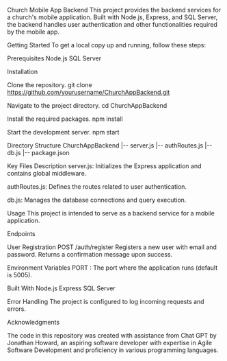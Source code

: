 Church Mobile App Backend
This project provides the backend services for a church's mobile application. Built with Node.js, Express, and SQL Server, the backend handles user authentication and other functionalities required by the mobile app.

Getting Started
To get a local copy up and running, follow these steps:

Prerequisites
Node.js
SQL Server

Installation

Clone the repository.
git clone https://github.com/yourusername/ChurchAppBackend.git

Navigate to the project directory.
cd ChurchAppBackend

Install the required packages.
npm install

Start the development server.
npm start

Directory Structure
ChurchAppBackend
|-- server.js
|-- authRoutes.js
|-- db.js
|-- package.json

Key Files Description
server.js: Initializes the Express application and contains global middleware.

authRoutes.js: Defines the routes related to user authentication.

db.js: Manages the database connections and query execution.

Usage
This project is intended to serve as a backend service for a mobile application.

Endpoints

User Registration
POST /auth/register
Registers a new user with email and password. Returns a confirmation message upon success.

Environment Variables
PORT : The port where the application runs (default is 5005).

Built With
Node.js
Express
SQL Server

Error Handling
The project is configured to log incoming requests and errors.

Acknowledgments

The code in this repository was created with assistance from Chat GPT by Jonathan Howard, an aspiring software developer with expertise in Agile Software Development and proficiency in various programming languages.
